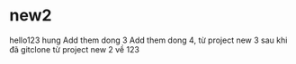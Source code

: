 # new2
hello123 hung
Add them dong 3
Add them dong 4, từ project new 3 sau khi đã gitclone từ project new 2 về 123
